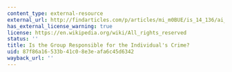 ```yaml
---
content_type: external-resource
external_url: http://findarticles.com/p/articles/mi_m0BUE/is_14_136/ai_n17207009/
has_external_license_warning: true
license: https://en.wikipedia.org/wiki/All_rights_reserved
status: ''
title: Is the Group Responsible for the Individual's Crime?
uid: 87f86a16-533b-41c0-8e3e-afa6c45d6342
wayback_url: ''
---
```

